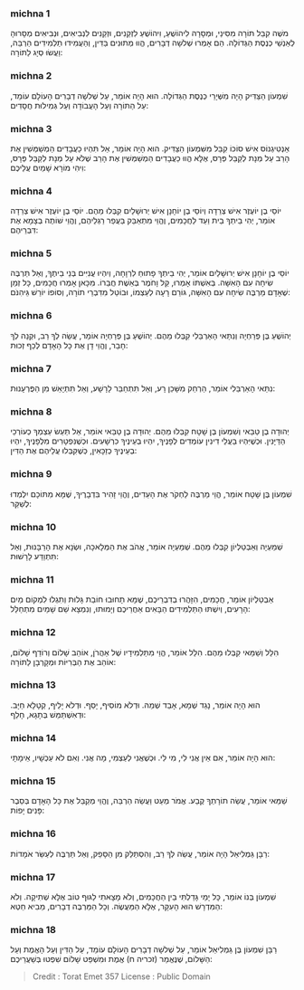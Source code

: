 
### michna 1
משֶׁה קִבֵּל תּוֹרָה מִסִּינַי, וּמְסָרָהּ לִיהוֹשֻׁעַ, וִיהוֹשֻׁעַ לִזְקֵנִים, וּזְקֵנִים לִנְבִיאִים, וּנְבִיאִים מְסָרוּהָ לְאַנְשֵׁי כְנֶסֶת הַגְּדוֹלָה. הֵם אָמְרוּ שְׁלשָׁה דְבָרִים, הֱווּ מְתוּנִים בַּדִּין, וְהַעֲמִידוּ תַלְמִידִים הַרְבֵּה, וַעֲשׂוּ סְיָג לַתּוֹרָה: 

### michna 2
שִׁמְעוֹן הַצַּדִּיק הָיָה מִשְּׁיָרֵי כְנֶסֶת הַגְּדוֹלָה. הוּא הָיָה אוֹמֵר, עַל שְׁלשָׁה דְבָרִים הָעוֹלָם עוֹמֵד, עַל הַתּוֹרָה וְעַל הָעֲבוֹדָה וְעַל גְּמִילוּת חֲסָדִים: 

### michna 3
אַנְטִיגְנוֹס אִישׁ סוֹכוֹ קִבֵּל מִשִּׁמְעוֹן הַצַּדִּיק. הוּא הָיָה אוֹמֵר, אַל תִּהְיוּ כַעֲבָדִים הַמְשַׁמְּשִׁין אֶת הָרַב עַל מְנָת לְקַבֵּל פְּרָס, אֶלָּא הֱווּ כַעֲבָדִים הַמְשַׁמְּשִׁין אֶת הָרַב שֶׁלֹּא עַל מְנָת לְקַבֵּל פְּרָס, וִיהִי מוֹרָא שָׁמַיִם עֲלֵיכֶם: 

### michna 4
יוֹסֵי בֶן יוֹעֶזֶר אִישׁ צְרֵדָה וְיוֹסֵי בֶן יוֹחָנָן אִישׁ יְרוּשָׁלַיִם קִבְּלוּ מֵהֶם. יוֹסֵי בֶן יוֹעֶזֶר אִישׁ צְרֵדָה אוֹמֵר, יְהִי בֵיתְךָ בֵית וַעַד לַחֲכָמִים, וֶהֱוֵי מִתְאַבֵּק בַּעֲפַר רַגְלֵיהֶם, וֶהֱוֵי שׁוֹתֶה בְצָמָא אֶת דִּבְרֵיהֶם: 

### michna 5
יוֹסֵי בֶן יוֹחָנָן אִישׁ יְרוּשָׁלַיִם אוֹמֵר, יְהִי בֵיתְךָ פָתוּחַ לִרְוָחָה, וְיִהְיוּ עֲנִיִּים בְּנֵי בֵיתֶךָ, וְאַל תַּרְבֶּה שִׂיחָה עִם הָאִשָּׁה. בְּאִשְׁתּוֹ אָמְרוּ, קַל וָחֹמֶר בְּאֵשֶׁת חֲבֵרוֹ. מִכָּאן אָמְרוּ חֲכָמִים, כָּל זְמַן שֶׁאָדָם מַרְבֶּה שִׂיחָה עִם הָאִשָּׁה, גּוֹרֵם רָעָה לְעַצְמוֹ, וּבוֹטֵל מִדִּבְרֵי תוֹרָה, וְסוֹפוֹ יוֹרֵשׁ גֵּיהִנֹּם: 

### michna 6
יְהוֹשֻׁעַ בֶּן פְּרַחְיָה וְנִתַּאי הָאַרְבֵּלִי קִבְּלוּ מֵהֶם. יְהוֹשֻׁעַ בֶּן פְּרַחְיָה אוֹמֵר, עֲשֵׂה לְךָ רַב, וּקְנֵה לְךָ חָבֵר, וֶהֱוֵי דָן אֶת כָּל הָאָדָם לְכַף זְכוּת: 

### michna 7
נִתַּאי הָאַרְבֵּלִי אוֹמֵר, הַרְחֵק מִשָּׁכֵן רָע, וְאַל תִּתְחַבֵּר לָרָשָׁע, וְאַל תִּתְיָאֵשׁ מִן הַפֻּרְעָנוּת: 

### michna 8
יְהוּדָה בֶן טַבַּאי וְשִׁמְעוֹן בֶּן שָׁטָח קִבְּלוּ מֵהֶם. יְהוּדָה בֶן טַבַּאי אוֹמֵר, אַל תַּעַשׂ עַצְמְךָ כְעוֹרְכֵי הַדַּיָּנִין. וּכְשֶׁיִּהְיוּ בַעֲלֵי דִינִין עוֹמְדִים לְפָנֶיךָ, יִהְיוּ בְעֵינֶיךָ כִרְשָׁעִים. וּכְשֶׁנִּפְטָרִים מִלְּפָנֶיךָ, יִהְיוּ בְעֵינֶיךָ כְזַכָּאִין, כְּשֶׁקִּבְּלוּ עֲלֵיהֶם אֶת הַדִּין: 

### michna 9
שִׁמְעוֹן בֶּן שָׁטָח אוֹמֵר, הֱוֵי מַרְבֶּה לַחְקֹר אֶת הָעֵדִים, וֶהֱוֵי זָהִיר בִּדְבָרֶיךָ, שֶׁמָּא מִתּוֹכָם יִלְמְדוּ לְשַׁקֵּר: 

### michna 10
שְׁמַעְיָה וְאַבְטַלְיוֹן קִבְּלוּ מֵהֶם. שְׁמַעְיָה אוֹמֵר, אֱהֹב אֶת הַמְּלָאכָה, וּשְׂנָא אֶת הָרַבָּנוּת, וְאַל תִּתְוַדַּע לָרָשׁוּת: 

### michna 11
אַבְטַלְיוֹן אוֹמֵר, חֲכָמִים, הִזָּהֲרוּ בְדִבְרֵיכֶם, שֶׁמָּא תָחוּבוּ חוֹבַת גָּלוּת וְתִגְלוּ לִמְקוֹם מַיִם הָרָעִים, וְיִשְׁתּוּ הַתַּלְמִידִים הַבָּאִים אַחֲרֵיכֶם וְיָמוּתוּ, וְנִמְצָא שֵׁם שָׁמַיִם מִתְחַלֵּל: 

### michna 12
הִלֵּל וְשַׁמַּאי קִבְּלוּ מֵהֶם. הִלֵּל אוֹמֵר, הֱוֵי מִתַּלְמִידָיו שֶׁל אַהֲרֹן, אוֹהֵב שָׁלוֹם וְרוֹדֵף שָׁלוֹם, אוֹהֵב אֶת הַבְּרִיּוֹת וּמְקָרְבָן לַתּוֹרָה: 

### michna 13
הוּא הָיָה אוֹמֵר, נָגֵד שְׁמָא, אָבֵד שְׁמֵהּ. וּדְלֹא מוֹסִיף, יָסֵף. וּדְלֹא יָלֵיף, קְטָלָא חַיָּב. וּדְאִשְׁתַּמֵּשׁ בְּתָגָא, חָלֵף: 

### michna 14
הוּא הָיָה אוֹמֵר, אִם אֵין אֲנִי לִי, מִי לִי. וּכְשֶׁאֲנִי לְעַצְמִי, מָה אֲנִי. וְאִם לֹא עַכְשָׁיו, אֵימָתָי: 

### michna 15
שַׁמַּאי אוֹמֵר, עֲשֵׂה תוֹרָתְךָ קֶבַע. אֱמֹר מְעַט וַעֲשֵׂה הַרְבֵּה, וֶהֱוֵי מְקַבֵּל אֶת כָּל הָאָדָם בְּסֵבֶר פָּנִים יָפוֹת: 

### michna 16
רַבָּן גַּמְלִיאֵל הָיָה אוֹמֵר, עֲשֵׂה לְךָ רַב, וְהִסְתַּלֵּק מִן הַסָּפֵק, וְאַל תַּרְבֶּה לְעַשֵּׂר אֹמָדוֹת: 

### michna 17
שִׁמְעוֹן בְּנוֹ אוֹמֵר, כָּל יָמַי גָּדַלְתִּי בֵין הַחֲכָמִים, וְלֹא מָצָאתִי לַגּוּף טוֹב אֶלָּא שְׁתִיקָה. וְלֹא הַמִּדְרָשׁ הוּא הָעִקָּר, אֶלָּא הַמַּעֲשֶׂה. וְכָל הַמַּרְבֶּה דְבָרִים, מֵבִיא חֵטְא: 

### michna 18
רַבָּן שִׁמְעוֹן בֶּן גַּמְלִיאֵל אוֹמֵר, עַל שְׁלשָׁה דְבָרִים הָעוֹלָם עוֹמֵד, עַל הַדִּין וְעַל הָאֱמֶת וְעַל הַשָּׁלוֹם, שֶׁנֶּאֱמַר (זכריה ח) אֱמֶת וּמִשְׁפַּט שָׁלוֹם שִׁפְטוּ בְּשַׁעֲרֵיכֶם: 

>Credit : Torat Emet 357
>License : Public Domain 